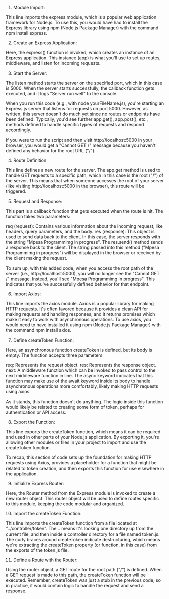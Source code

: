 1. Module Import: 

<!-- const express = require("express"); -->

This line imports the express module, which is a popular web application framework for Node.js. To use this, you would have had to install the Express library using npm (Node.js Package Manager) with the command npm install express.

2. Create an Express Application:

<!-- const app = express(); -->

Here, the express() function is invoked, which creates an instance of an Express application. This instance (app) is what you'll use to set up routes, middleware, and listen for incoming requests.

3. Start the Server:

<!-- app.listen(5000, () =>{
  console.log("Server run well");
}); -->

The listen method starts the server on the specified port, which in this case is 5000. When the server starts successfully, the callback function gets executed, and it logs "Server run well" to the console.

When you run this code (e.g., with node yourFileName.js), you're starting an Express.js server that listens for requests on port 5000. However, as written, this server doesn't do much yet since no routes or endpoints have been defined. Typically, you'd see further app.get(), app.post(), etc., methods defined to handle specific types of requests and respond accordingly.

If you were to run the script and then visit http://localhost:5000 in your browser, you would get a "Cannot GET /" message because you haven't defined any behavior for the root URL ("/").

4. Route Definition:

<!-- app.get("/", ...); -->

This line defines a new route for the server. The app.get method is used to handle GET requests to a specific path, which in this case is the root ("/") of the server. This means that when someone accesses the root of your server (like visiting http://localhost:5000 in the browser), this route will be triggered.

5. Request and Response:

<!-- (req, res) =>{
   res.send("Mpesa Programmimg in progress");
} -->

This part is a callback function that gets executed when the route is hit. The function takes two parameters:

req (request): Contains various information about the incoming request, like headers, query parameters, and the body.
res (response): This object is used to send data back to the client. In this case, the server responds with the string "Mpesa Programmimg in progress".
The res.send() method sends a response back to the client. The string passed into this method ("Mpesa Programmimg in progress") will be displayed in the browser or received by the client making the request.

To sum up, with this added code, when you access the root path of the server (i.e., http://localhost:5000), you will no longer see the "Cannot GET /" message. Instead, you'll see "Mpesa Programmimg in progress". This indicates that you've successfully defined behavior for that endpoint.


6. Import Axios:

<!-- const axios = require("axios"); -->

This line imports the axios module. Axios is a popular library for making HTTP requests. It's often favored because it provides a clean API for making requests and handling responses, and it returns promises which make it easy to work with asynchronous operations. To use axios, you would need to have installed it using npm (Node.js Package Manager) with the command npm install axios.

7. Define createToken Function:

<!-- const createToken = async(req, res, next) => {
} -->

Here, an asynchronous function createToken is defined, but its body is empty. The function accepts three parameters:

req: Represents the request object.
res: Represents the response object.
next: A middleware function which can be invoked to pass control to the next middleware function in line.
The async keyword indicates that this function may make use of the await keyword inside its body to handle asynchronous operations more comfortably, likely making HTTP requests using axios.

As it stands, this function doesn't do anything. The logic inside this function would likely be related to creating some form of token, perhaps for authentication or API access.

8. Export the Function:

<!-- module.exports = { createToken }; -->

This line exports the createToken function, which means it can be required and used in other parts of your Node.js application. By exporting it, you're allowing other modules or files in your project to import and use the createToken function.

To recap, this section of code sets up the foundation for making HTTP requests using Axios, provides a placeholder for a function that might be related to token creation, and then exports this function for use elsewhere in the application.

9. Initialize Express Router:

<!-- const router = express.Router(); -->

Here, the Router method from the Express module is invoked to create a new router object. This router object will be used to define routes specific to this module, keeping the code modular and organized.

10. Import the createToken Function:

<!-- const {createToken} = require("../controller/token"); -->

This line imports the createToken function from a file located at "../controller/token". The .. means it's looking one directory up from the current file, and then inside a controller directory for a file named token.js. The curly braces around createToken indicate destructuring, which means we're extracting the createToken property (or function, in this case) from the exports of the token.js file.

11. Define a Route with the Router:

<!-- router.get("/", createToken); -->

Using the router object, a GET route for the root path ("/") is defined. When a GET request is made to this path, the createToken function will be executed. Remember, createToken was just a stub in the previous code, so in practice, it would contain logic to handle the request and send a response.